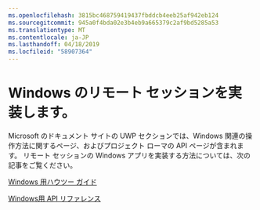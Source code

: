 ```yaml
---
ms.openlocfilehash: 3815bc468759419437fbddcb4eeb25af942eb124
ms.sourcegitcommit: 945a0f4bda02e3b4eb9a665379c2af9bd5285a53
ms.translationtype: MT
ms.contentlocale: ja-JP
ms.lasthandoff: 04/18/2019
ms.locfileid: "58907364"
---
```

# <a name="implementing-remote-sessions-for-windows"></a>Windows のリモート セッションを実装します。

Microsoft のドキュメント サイトの UWP セクションでは、Windows 関連の操作方法に関するページ、およびプロジェクト ローマの API ページが含まれます。 リモート セッションの Windows アプリを実装する方法については、次の記事をご覧ください。

[Windows 用ハウツー ガイド](https://docs.microsoft.com/windows/uwp/launch-resume/remote-sessions)

[Windows用 API リファレンス](https://docs.microsoft.com/uwp/api/windows.system.remotesystems.remotesystemsession)